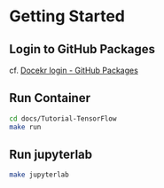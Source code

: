 # Getting Started



## Login to GitHub Packages

cf. [Docekr login - GitHub Packages](../Tutorial-GitHub/packages)



## Run Container

```sh
cd docs/Tutorial-TensorFlow
make run
```



## Run jupyterlab

```sh
make jupyterlab
```
